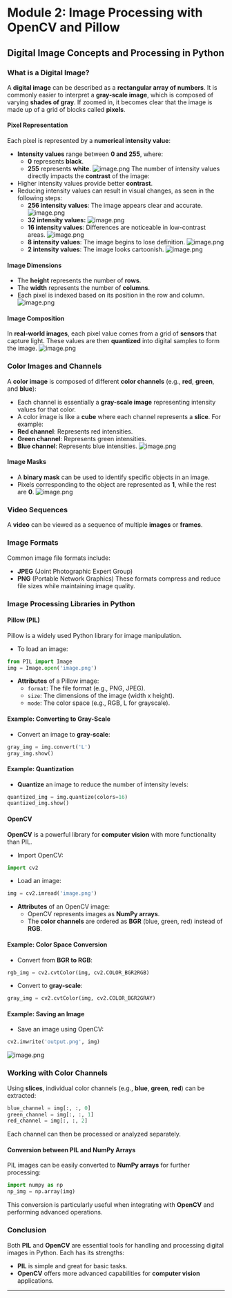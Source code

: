 

# Module 2: Image Processing with OpenCV and Pillow
## Digital Image Concepts and Processing in Python
### What is a Digital Image?
A **digital image** can be described as a **rectangular array of numbers**. It is commonly easier to interpret a **gray-scale image**, which is composed of varying **shades of gray**. If zoomed in, it becomes clear that the image is made up of a grid of blocks called **pixels**.
#### Pixel Representation
Each pixel is represented by a **numerical intensity value**:
- **Intensity values** range between **0 and 255**, where:
	- **0** represents **black**.
	- **255** represents **white**.
![image.png](https://prod-files-secure.s3.us-west-2.amazonaws.com/03e82b26-cccb-4906-bb56-adabcbdc0655/fa1bb4aa-313a-44c2-a7b3-7fa4a8432b08/image.png?X-Amz-Algorithm=AWS4-HMAC-SHA256&X-Amz-Content-Sha256=UNSIGNED-PAYLOAD&X-Amz-Credential=ASIAZI2LB466TR7UCLDF%2F20250203%2Fus-west-2%2Fs3%2Faws4_request&X-Amz-Date=20250203T221333Z&X-Amz-Expires=3600&X-Amz-Security-Token=IQoJb3JpZ2luX2VjEAYaCXVzLXdlc3QtMiJIMEYCIQDU9QODHudD7P6V1iu86UVMraFAjOtbffl2ccd2Ij0%2BUwIhALuvlRt%2BPUh4t7RFOo9R8%2FP29rvzkeiiF0kXKQdChQmUKv8DCB8QABoMNjM3NDIzMTgzODA1IgzoqFTfxRLyeueh%2Ffkq3APLqPBBCKc44g5%2BrrA34Fd2Nup6yL8AbmfBBWcK8vuxTrkC46b9IQVp0qkZEBFuOOKVtTGf6Ov5ama%2BIyyDkPFsAr3jn78UPEPM9Q24Td1L6zf7eRjcMshjL3UwtcVkfY1z1gciYgtTn5n9QIZbojGSXkc9JR0%2BPyonjV3TYsGMERlX4nMhwNU5wug%2BAZPRHco1YYfbO6zMeCi%2BOTNslHQyjWKWcwEDcs0PuuCvG3Jzl3JuE9fhLASOujL%2BIBNEqg9yKZCFMju1KQdZntYIVwkc3WMiifLOnX6lcoLxxpHe%2FGGH2Fyt0S08ym9VRrrG%2BiwPi851uQYz2mDm3li%2BzKMYZ5Bd7dNHkcNBtpS5QqSydhz6q39b9zzvyZXqHR%2FEg1%2Fnr%2B0LZj%2FL%2FkGZbSMPlwRK4V5d6RR2a15cvkIJ%2FJThc4kZSrijwNhesv%2BgAM0JC4QubuWG6rM2wh0%2BNBgdk5A1gZnq0c33c7wo3YM%2BFD7HXVbEbVLRVzdxZiQBHOZtelKjStpXIyL4BIHhiUdQ778EmU%2B3MkO4xF411c%2B%2Bq8O7End%2BPTfNcGA5ab5gQPU%2FIsVmhi%2BewqPaL8Iv7ea8ib%2Bny3qawR0Pb5yxgeNP64YdRynm6xiU1j2aJL%2BxJTCp94S9BjqkAZIy8YPVdqQ1fk8sfCnQk3EblK8PHnGmbIbT84IvxRGZG3DLUCmRiI8qJzB%2BTK1eHj3UtSdNT0mqlhxuxLxK6Q2YZfUaMLruoo0H5pDKwCqYALNhh9YLGjqN5ihZBLLy%2BbUd5g6iaiYc5n3potRYcfZsLoc45EC%2FlC6awRSikiAb1NhTgq0iYSsEmDDUSk0SKszdkuJeq2V9inmU%2F3iTnONcQbTW&X-Amz-Signature=5e567ef7a6506c0b999f0cb8f1873637ef526db0122a08efddffc4124d7e0f8d&X-Amz-SignedHeaders=host&x-id=GetObject)
The number of intensity values directly impacts the **contrast** of the image:
- Higher intensity values provide better **contrast**.
- Reducing intensity values can result in visual changes, as seen in the following steps:
	- **256 intensity values**: The image appears clear and accurate.
![image.png](https://prod-files-secure.s3.us-west-2.amazonaws.com/03e82b26-cccb-4906-bb56-adabcbdc0655/0de7dfb4-99dc-4b87-8932-5165b3c3b775/image.png?X-Amz-Algorithm=AWS4-HMAC-SHA256&X-Amz-Content-Sha256=UNSIGNED-PAYLOAD&X-Amz-Credential=ASIAZI2LB46677JKK4XV%2F20250203%2Fus-west-2%2Fs3%2Faws4_request&X-Amz-Date=20250203T221334Z&X-Amz-Expires=3600&X-Amz-Security-Token=IQoJb3JpZ2luX2VjEAYaCXVzLXdlc3QtMiJHMEUCIQDzSe5JlWkOFOds%2BvdTcjdvb1%2BM4oe6vLYjGD9V0AnRegIgRAzGRIfLbQcpn3Yw9FIZ%2FhR8P5EiW9uAlWOqlvtE5B0q%2FwMIHxAAGgw2Mzc0MjMxODM4MDUiDLXrp%2BIQ0bqoe63IBCrcA2NGyYRmfMhuJfA2uymZ8EQXN1oK58dIIdVuqHRIO6vGngujQJYPzd0kKb6Lo8R0PeWXu5h1WTPdUmQ7JkUzQGVF6Ia73o8NKKw0Bu61XQ2SPcsP%2BdhrzQRadOq50EUNKzkMu8powfsIQE0skrJxZCTxahHWWE89SiJVGcGUXBKda0TDQE9Uak2xsgcihSy7xGkbRMssVHfDVNVDOhAaa%2F5IbVOI1%2Bh9O1NYWGeMgDI%2F8uixXHYhLtCuHnWPyRl4gM6ETHfWDuM7vK2iYOoIKaoBrqBR6RklOGLxgV46HxQ2i2CgPpV98nRoQVJeaPWY7kCNZ5GgDVyFlOA8ASuFk3QZoMCY4kMzytvOP7Bn4QYaBSDCTBdhvEg6fOlUOXvSCEd7UMaQr2zMpwdgV2QMpHYD070zYBzZooHfAiXpxUQQMNhx8%2FKYQUM3%2FJ9Kx2Xs7eqRovkNNF7DJpXNGa4bIOsLfqU3je47YfLH%2B6ovSWG5SB3fEWHVCPETAY0kQWG6d5ABCyxplhPrXwsonWwZWV97SN%2FfWuAnBK7cQcmdWXKNP%2FQLrCbFsZalb9kERVUH62ExcGghds3PEq9af0LibGZztt4VpyiRX9OoDGRqWp5rXp44d6PtdmKG1Kg8MPH2hL0GOqUBy%2BcBAr12oy1k518SdMz5QPNLCoz%2BNyOBJAjNakuML6qd3yzRhOeiuv7jRdpI%2FNrRPGWM8C9MlNMvEYPLzNU3Wj0SlaJtjswdPoDi0TspFMqI6ppvA2y68rsaiuoHXYnpkIRnoQkWsLSNuIlQei%2BQLTJ44GThHjDLkBis5%2FAow8vqHwLH4b5r6A7XJWJB4rBeliKGBRDLPpwBBZhy9p5OWyRPXhLr&X-Amz-Signature=fd231e7a4fb8fb5c74b883da444b7d628dac8fb02b18bf88bdca1fd65255fdd2&X-Amz-SignedHeaders=host&x-id=GetObject)
	- **32 intensity values:**
![image.png](https://prod-files-secure.s3.us-west-2.amazonaws.com/03e82b26-cccb-4906-bb56-adabcbdc0655/7eb81f08-b190-4c5a-ba2b-2a498a15b2c4/image.png?X-Amz-Algorithm=AWS4-HMAC-SHA256&X-Amz-Content-Sha256=UNSIGNED-PAYLOAD&X-Amz-Credential=ASIAZI2LB46677JKK4XV%2F20250203%2Fus-west-2%2Fs3%2Faws4_request&X-Amz-Date=20250203T221334Z&X-Amz-Expires=3600&X-Amz-Security-Token=IQoJb3JpZ2luX2VjEAYaCXVzLXdlc3QtMiJHMEUCIQDzSe5JlWkOFOds%2BvdTcjdvb1%2BM4oe6vLYjGD9V0AnRegIgRAzGRIfLbQcpn3Yw9FIZ%2FhR8P5EiW9uAlWOqlvtE5B0q%2FwMIHxAAGgw2Mzc0MjMxODM4MDUiDLXrp%2BIQ0bqoe63IBCrcA2NGyYRmfMhuJfA2uymZ8EQXN1oK58dIIdVuqHRIO6vGngujQJYPzd0kKb6Lo8R0PeWXu5h1WTPdUmQ7JkUzQGVF6Ia73o8NKKw0Bu61XQ2SPcsP%2BdhrzQRadOq50EUNKzkMu8powfsIQE0skrJxZCTxahHWWE89SiJVGcGUXBKda0TDQE9Uak2xsgcihSy7xGkbRMssVHfDVNVDOhAaa%2F5IbVOI1%2Bh9O1NYWGeMgDI%2F8uixXHYhLtCuHnWPyRl4gM6ETHfWDuM7vK2iYOoIKaoBrqBR6RklOGLxgV46HxQ2i2CgPpV98nRoQVJeaPWY7kCNZ5GgDVyFlOA8ASuFk3QZoMCY4kMzytvOP7Bn4QYaBSDCTBdhvEg6fOlUOXvSCEd7UMaQr2zMpwdgV2QMpHYD070zYBzZooHfAiXpxUQQMNhx8%2FKYQUM3%2FJ9Kx2Xs7eqRovkNNF7DJpXNGa4bIOsLfqU3je47YfLH%2B6ovSWG5SB3fEWHVCPETAY0kQWG6d5ABCyxplhPrXwsonWwZWV97SN%2FfWuAnBK7cQcmdWXKNP%2FQLrCbFsZalb9kERVUH62ExcGghds3PEq9af0LibGZztt4VpyiRX9OoDGRqWp5rXp44d6PtdmKG1Kg8MPH2hL0GOqUBy%2BcBAr12oy1k518SdMz5QPNLCoz%2BNyOBJAjNakuML6qd3yzRhOeiuv7jRdpI%2FNrRPGWM8C9MlNMvEYPLzNU3Wj0SlaJtjswdPoDi0TspFMqI6ppvA2y68rsaiuoHXYnpkIRnoQkWsLSNuIlQei%2BQLTJ44GThHjDLkBis5%2FAow8vqHwLH4b5r6A7XJWJB4rBeliKGBRDLPpwBBZhy9p5OWyRPXhLr&X-Amz-Signature=8a2f680d265e59a3d7c2618cea8f132a7e552f0f5116036dea76fd0da8d583af&X-Amz-SignedHeaders=host&x-id=GetObject)
	- **16 intensity values**: Differences are noticeable in low-contrast areas.
![image.png](https://prod-files-secure.s3.us-west-2.amazonaws.com/03e82b26-cccb-4906-bb56-adabcbdc0655/6bf56d44-9a14-4b7b-98c2-1f00b8630f0c/image.png?X-Amz-Algorithm=AWS4-HMAC-SHA256&X-Amz-Content-Sha256=UNSIGNED-PAYLOAD&X-Amz-Credential=ASIAZI2LB46677JKK4XV%2F20250203%2Fus-west-2%2Fs3%2Faws4_request&X-Amz-Date=20250203T221334Z&X-Amz-Expires=3600&X-Amz-Security-Token=IQoJb3JpZ2luX2VjEAYaCXVzLXdlc3QtMiJHMEUCIQDzSe5JlWkOFOds%2BvdTcjdvb1%2BM4oe6vLYjGD9V0AnRegIgRAzGRIfLbQcpn3Yw9FIZ%2FhR8P5EiW9uAlWOqlvtE5B0q%2FwMIHxAAGgw2Mzc0MjMxODM4MDUiDLXrp%2BIQ0bqoe63IBCrcA2NGyYRmfMhuJfA2uymZ8EQXN1oK58dIIdVuqHRIO6vGngujQJYPzd0kKb6Lo8R0PeWXu5h1WTPdUmQ7JkUzQGVF6Ia73o8NKKw0Bu61XQ2SPcsP%2BdhrzQRadOq50EUNKzkMu8powfsIQE0skrJxZCTxahHWWE89SiJVGcGUXBKda0TDQE9Uak2xsgcihSy7xGkbRMssVHfDVNVDOhAaa%2F5IbVOI1%2Bh9O1NYWGeMgDI%2F8uixXHYhLtCuHnWPyRl4gM6ETHfWDuM7vK2iYOoIKaoBrqBR6RklOGLxgV46HxQ2i2CgPpV98nRoQVJeaPWY7kCNZ5GgDVyFlOA8ASuFk3QZoMCY4kMzytvOP7Bn4QYaBSDCTBdhvEg6fOlUOXvSCEd7UMaQr2zMpwdgV2QMpHYD070zYBzZooHfAiXpxUQQMNhx8%2FKYQUM3%2FJ9Kx2Xs7eqRovkNNF7DJpXNGa4bIOsLfqU3je47YfLH%2B6ovSWG5SB3fEWHVCPETAY0kQWG6d5ABCyxplhPrXwsonWwZWV97SN%2FfWuAnBK7cQcmdWXKNP%2FQLrCbFsZalb9kERVUH62ExcGghds3PEq9af0LibGZztt4VpyiRX9OoDGRqWp5rXp44d6PtdmKG1Kg8MPH2hL0GOqUBy%2BcBAr12oy1k518SdMz5QPNLCoz%2BNyOBJAjNakuML6qd3yzRhOeiuv7jRdpI%2FNrRPGWM8C9MlNMvEYPLzNU3Wj0SlaJtjswdPoDi0TspFMqI6ppvA2y68rsaiuoHXYnpkIRnoQkWsLSNuIlQei%2BQLTJ44GThHjDLkBis5%2FAow8vqHwLH4b5r6A7XJWJB4rBeliKGBRDLPpwBBZhy9p5OWyRPXhLr&X-Amz-Signature=588ce6b147750f69ce559a32951cccb87192b7e51f91ef4b6cf7a119250ee8da&X-Amz-SignedHeaders=host&x-id=GetObject)
	- **8 intensity values**: The image begins to lose definition.
![image.png](https://prod-files-secure.s3.us-west-2.amazonaws.com/03e82b26-cccb-4906-bb56-adabcbdc0655/cca05878-ca1a-43e0-8bec-1d146756f9ae/image.png?X-Amz-Algorithm=AWS4-HMAC-SHA256&X-Amz-Content-Sha256=UNSIGNED-PAYLOAD&X-Amz-Credential=ASIAZI2LB46677JKK4XV%2F20250203%2Fus-west-2%2Fs3%2Faws4_request&X-Amz-Date=20250203T221334Z&X-Amz-Expires=3600&X-Amz-Security-Token=IQoJb3JpZ2luX2VjEAYaCXVzLXdlc3QtMiJHMEUCIQDzSe5JlWkOFOds%2BvdTcjdvb1%2BM4oe6vLYjGD9V0AnRegIgRAzGRIfLbQcpn3Yw9FIZ%2FhR8P5EiW9uAlWOqlvtE5B0q%2FwMIHxAAGgw2Mzc0MjMxODM4MDUiDLXrp%2BIQ0bqoe63IBCrcA2NGyYRmfMhuJfA2uymZ8EQXN1oK58dIIdVuqHRIO6vGngujQJYPzd0kKb6Lo8R0PeWXu5h1WTPdUmQ7JkUzQGVF6Ia73o8NKKw0Bu61XQ2SPcsP%2BdhrzQRadOq50EUNKzkMu8powfsIQE0skrJxZCTxahHWWE89SiJVGcGUXBKda0TDQE9Uak2xsgcihSy7xGkbRMssVHfDVNVDOhAaa%2F5IbVOI1%2Bh9O1NYWGeMgDI%2F8uixXHYhLtCuHnWPyRl4gM6ETHfWDuM7vK2iYOoIKaoBrqBR6RklOGLxgV46HxQ2i2CgPpV98nRoQVJeaPWY7kCNZ5GgDVyFlOA8ASuFk3QZoMCY4kMzytvOP7Bn4QYaBSDCTBdhvEg6fOlUOXvSCEd7UMaQr2zMpwdgV2QMpHYD070zYBzZooHfAiXpxUQQMNhx8%2FKYQUM3%2FJ9Kx2Xs7eqRovkNNF7DJpXNGa4bIOsLfqU3je47YfLH%2B6ovSWG5SB3fEWHVCPETAY0kQWG6d5ABCyxplhPrXwsonWwZWV97SN%2FfWuAnBK7cQcmdWXKNP%2FQLrCbFsZalb9kERVUH62ExcGghds3PEq9af0LibGZztt4VpyiRX9OoDGRqWp5rXp44d6PtdmKG1Kg8MPH2hL0GOqUBy%2BcBAr12oy1k518SdMz5QPNLCoz%2BNyOBJAjNakuML6qd3yzRhOeiuv7jRdpI%2FNrRPGWM8C9MlNMvEYPLzNU3Wj0SlaJtjswdPoDi0TspFMqI6ppvA2y68rsaiuoHXYnpkIRnoQkWsLSNuIlQei%2BQLTJ44GThHjDLkBis5%2FAow8vqHwLH4b5r6A7XJWJB4rBeliKGBRDLPpwBBZhy9p5OWyRPXhLr&X-Amz-Signature=e59d72537246a7ffe1cd9c6983e103788213444f66c01d21c4794a4a59f0498b&X-Amz-SignedHeaders=host&x-id=GetObject)
	- **2 intensity values**: The image looks cartoonish.
![image.png](https://prod-files-secure.s3.us-west-2.amazonaws.com/03e82b26-cccb-4906-bb56-adabcbdc0655/12da64d7-6b97-44e0-bc2c-52b9c47ce212/image.png?X-Amz-Algorithm=AWS4-HMAC-SHA256&X-Amz-Content-Sha256=UNSIGNED-PAYLOAD&X-Amz-Credential=ASIAZI2LB46677JKK4XV%2F20250203%2Fus-west-2%2Fs3%2Faws4_request&X-Amz-Date=20250203T221334Z&X-Amz-Expires=3600&X-Amz-Security-Token=IQoJb3JpZ2luX2VjEAYaCXVzLXdlc3QtMiJHMEUCIQDzSe5JlWkOFOds%2BvdTcjdvb1%2BM4oe6vLYjGD9V0AnRegIgRAzGRIfLbQcpn3Yw9FIZ%2FhR8P5EiW9uAlWOqlvtE5B0q%2FwMIHxAAGgw2Mzc0MjMxODM4MDUiDLXrp%2BIQ0bqoe63IBCrcA2NGyYRmfMhuJfA2uymZ8EQXN1oK58dIIdVuqHRIO6vGngujQJYPzd0kKb6Lo8R0PeWXu5h1WTPdUmQ7JkUzQGVF6Ia73o8NKKw0Bu61XQ2SPcsP%2BdhrzQRadOq50EUNKzkMu8powfsIQE0skrJxZCTxahHWWE89SiJVGcGUXBKda0TDQE9Uak2xsgcihSy7xGkbRMssVHfDVNVDOhAaa%2F5IbVOI1%2Bh9O1NYWGeMgDI%2F8uixXHYhLtCuHnWPyRl4gM6ETHfWDuM7vK2iYOoIKaoBrqBR6RklOGLxgV46HxQ2i2CgPpV98nRoQVJeaPWY7kCNZ5GgDVyFlOA8ASuFk3QZoMCY4kMzytvOP7Bn4QYaBSDCTBdhvEg6fOlUOXvSCEd7UMaQr2zMpwdgV2QMpHYD070zYBzZooHfAiXpxUQQMNhx8%2FKYQUM3%2FJ9Kx2Xs7eqRovkNNF7DJpXNGa4bIOsLfqU3je47YfLH%2B6ovSWG5SB3fEWHVCPETAY0kQWG6d5ABCyxplhPrXwsonWwZWV97SN%2FfWuAnBK7cQcmdWXKNP%2FQLrCbFsZalb9kERVUH62ExcGghds3PEq9af0LibGZztt4VpyiRX9OoDGRqWp5rXp44d6PtdmKG1Kg8MPH2hL0GOqUBy%2BcBAr12oy1k518SdMz5QPNLCoz%2BNyOBJAjNakuML6qd3yzRhOeiuv7jRdpI%2FNrRPGWM8C9MlNMvEYPLzNU3Wj0SlaJtjswdPoDi0TspFMqI6ppvA2y68rsaiuoHXYnpkIRnoQkWsLSNuIlQei%2BQLTJ44GThHjDLkBis5%2FAow8vqHwLH4b5r6A7XJWJB4rBeliKGBRDLPpwBBZhy9p5OWyRPXhLr&X-Amz-Signature=4fa419f3dc254dbd9c7c5f4a8cc8c77ff5fa9646a855fad2196370565651aa05&X-Amz-SignedHeaders=host&x-id=GetObject)
#### Image Dimensions
- The **height** represents the number of **rows**.
- The **width** represents the number of **columns**.
- Each pixel is indexed based on its position in the row and column.
![image.png](https://prod-files-secure.s3.us-west-2.amazonaws.com/03e82b26-cccb-4906-bb56-adabcbdc0655/ff056335-e79e-4491-b508-30cd45b6c194/image.png?X-Amz-Algorithm=AWS4-HMAC-SHA256&X-Amz-Content-Sha256=UNSIGNED-PAYLOAD&X-Amz-Credential=ASIAZI2LB466TR7UCLDF%2F20250203%2Fus-west-2%2Fs3%2Faws4_request&X-Amz-Date=20250203T221333Z&X-Amz-Expires=3600&X-Amz-Security-Token=IQoJb3JpZ2luX2VjEAYaCXVzLXdlc3QtMiJIMEYCIQDU9QODHudD7P6V1iu86UVMraFAjOtbffl2ccd2Ij0%2BUwIhALuvlRt%2BPUh4t7RFOo9R8%2FP29rvzkeiiF0kXKQdChQmUKv8DCB8QABoMNjM3NDIzMTgzODA1IgzoqFTfxRLyeueh%2Ffkq3APLqPBBCKc44g5%2BrrA34Fd2Nup6yL8AbmfBBWcK8vuxTrkC46b9IQVp0qkZEBFuOOKVtTGf6Ov5ama%2BIyyDkPFsAr3jn78UPEPM9Q24Td1L6zf7eRjcMshjL3UwtcVkfY1z1gciYgtTn5n9QIZbojGSXkc9JR0%2BPyonjV3TYsGMERlX4nMhwNU5wug%2BAZPRHco1YYfbO6zMeCi%2BOTNslHQyjWKWcwEDcs0PuuCvG3Jzl3JuE9fhLASOujL%2BIBNEqg9yKZCFMju1KQdZntYIVwkc3WMiifLOnX6lcoLxxpHe%2FGGH2Fyt0S08ym9VRrrG%2BiwPi851uQYz2mDm3li%2BzKMYZ5Bd7dNHkcNBtpS5QqSydhz6q39b9zzvyZXqHR%2FEg1%2Fnr%2B0LZj%2FL%2FkGZbSMPlwRK4V5d6RR2a15cvkIJ%2FJThc4kZSrijwNhesv%2BgAM0JC4QubuWG6rM2wh0%2BNBgdk5A1gZnq0c33c7wo3YM%2BFD7HXVbEbVLRVzdxZiQBHOZtelKjStpXIyL4BIHhiUdQ778EmU%2B3MkO4xF411c%2B%2Bq8O7End%2BPTfNcGA5ab5gQPU%2FIsVmhi%2BewqPaL8Iv7ea8ib%2Bny3qawR0Pb5yxgeNP64YdRynm6xiU1j2aJL%2BxJTCp94S9BjqkAZIy8YPVdqQ1fk8sfCnQk3EblK8PHnGmbIbT84IvxRGZG3DLUCmRiI8qJzB%2BTK1eHj3UtSdNT0mqlhxuxLxK6Q2YZfUaMLruoo0H5pDKwCqYALNhh9YLGjqN5ihZBLLy%2BbUd5g6iaiYc5n3potRYcfZsLoc45EC%2FlC6awRSikiAb1NhTgq0iYSsEmDDUSk0SKszdkuJeq2V9inmU%2F3iTnONcQbTW&X-Amz-Signature=a908536ff03ec4f029d528227aaaa4d15b4f75508b0a7cddbcd4fc9cf5b53546&X-Amz-SignedHeaders=host&x-id=GetObject)
#### Image Composition
In **real-world images**, each pixel value comes from a grid of **sensors** that capture light. These values are then **quantized** into digital samples to form the image.
![image.png](https://prod-files-secure.s3.us-west-2.amazonaws.com/03e82b26-cccb-4906-bb56-adabcbdc0655/0c721ea0-409b-4d32-b630-a00d6f170d18/image.png?X-Amz-Algorithm=AWS4-HMAC-SHA256&X-Amz-Content-Sha256=UNSIGNED-PAYLOAD&X-Amz-Credential=ASIAZI2LB466TR7UCLDF%2F20250203%2Fus-west-2%2Fs3%2Faws4_request&X-Amz-Date=20250203T221333Z&X-Amz-Expires=3600&X-Amz-Security-Token=IQoJb3JpZ2luX2VjEAYaCXVzLXdlc3QtMiJIMEYCIQDU9QODHudD7P6V1iu86UVMraFAjOtbffl2ccd2Ij0%2BUwIhALuvlRt%2BPUh4t7RFOo9R8%2FP29rvzkeiiF0kXKQdChQmUKv8DCB8QABoMNjM3NDIzMTgzODA1IgzoqFTfxRLyeueh%2Ffkq3APLqPBBCKc44g5%2BrrA34Fd2Nup6yL8AbmfBBWcK8vuxTrkC46b9IQVp0qkZEBFuOOKVtTGf6Ov5ama%2BIyyDkPFsAr3jn78UPEPM9Q24Td1L6zf7eRjcMshjL3UwtcVkfY1z1gciYgtTn5n9QIZbojGSXkc9JR0%2BPyonjV3TYsGMERlX4nMhwNU5wug%2BAZPRHco1YYfbO6zMeCi%2BOTNslHQyjWKWcwEDcs0PuuCvG3Jzl3JuE9fhLASOujL%2BIBNEqg9yKZCFMju1KQdZntYIVwkc3WMiifLOnX6lcoLxxpHe%2FGGH2Fyt0S08ym9VRrrG%2BiwPi851uQYz2mDm3li%2BzKMYZ5Bd7dNHkcNBtpS5QqSydhz6q39b9zzvyZXqHR%2FEg1%2Fnr%2B0LZj%2FL%2FkGZbSMPlwRK4V5d6RR2a15cvkIJ%2FJThc4kZSrijwNhesv%2BgAM0JC4QubuWG6rM2wh0%2BNBgdk5A1gZnq0c33c7wo3YM%2BFD7HXVbEbVLRVzdxZiQBHOZtelKjStpXIyL4BIHhiUdQ778EmU%2B3MkO4xF411c%2B%2Bq8O7End%2BPTfNcGA5ab5gQPU%2FIsVmhi%2BewqPaL8Iv7ea8ib%2Bny3qawR0Pb5yxgeNP64YdRynm6xiU1j2aJL%2BxJTCp94S9BjqkAZIy8YPVdqQ1fk8sfCnQk3EblK8PHnGmbIbT84IvxRGZG3DLUCmRiI8qJzB%2BTK1eHj3UtSdNT0mqlhxuxLxK6Q2YZfUaMLruoo0H5pDKwCqYALNhh9YLGjqN5ihZBLLy%2BbUd5g6iaiYc5n3potRYcfZsLoc45EC%2FlC6awRSikiAb1NhTgq0iYSsEmDDUSk0SKszdkuJeq2V9inmU%2F3iTnONcQbTW&X-Amz-Signature=8349d6d07405089fc7febd015cc99d32ae271b36793cf42302172a6367644a77&X-Amz-SignedHeaders=host&x-id=GetObject)
### Color Images and Channels
A **color image** is composed of different **color channels** (e.g., **red**, **green**, and **blue**):
- Each channel is essentially a **gray-scale image** representing intensity values for that color.
- A color image is like a **cube** where each channel represents a **slice**.
For example:
- **Red channel**: Represents red intensities.
- **Green channel**: Represents green intensities.
- **Blue channel**: Represents blue intensities.
![image.png](https://prod-files-secure.s3.us-west-2.amazonaws.com/03e82b26-cccb-4906-bb56-adabcbdc0655/c0cc17c9-842f-413f-82e8-f3f44278cf74/image.png?X-Amz-Algorithm=AWS4-HMAC-SHA256&X-Amz-Content-Sha256=UNSIGNED-PAYLOAD&X-Amz-Credential=ASIAZI2LB466TR7UCLDF%2F20250203%2Fus-west-2%2Fs3%2Faws4_request&X-Amz-Date=20250203T221333Z&X-Amz-Expires=3600&X-Amz-Security-Token=IQoJb3JpZ2luX2VjEAYaCXVzLXdlc3QtMiJIMEYCIQDU9QODHudD7P6V1iu86UVMraFAjOtbffl2ccd2Ij0%2BUwIhALuvlRt%2BPUh4t7RFOo9R8%2FP29rvzkeiiF0kXKQdChQmUKv8DCB8QABoMNjM3NDIzMTgzODA1IgzoqFTfxRLyeueh%2Ffkq3APLqPBBCKc44g5%2BrrA34Fd2Nup6yL8AbmfBBWcK8vuxTrkC46b9IQVp0qkZEBFuOOKVtTGf6Ov5ama%2BIyyDkPFsAr3jn78UPEPM9Q24Td1L6zf7eRjcMshjL3UwtcVkfY1z1gciYgtTn5n9QIZbojGSXkc9JR0%2BPyonjV3TYsGMERlX4nMhwNU5wug%2BAZPRHco1YYfbO6zMeCi%2BOTNslHQyjWKWcwEDcs0PuuCvG3Jzl3JuE9fhLASOujL%2BIBNEqg9yKZCFMju1KQdZntYIVwkc3WMiifLOnX6lcoLxxpHe%2FGGH2Fyt0S08ym9VRrrG%2BiwPi851uQYz2mDm3li%2BzKMYZ5Bd7dNHkcNBtpS5QqSydhz6q39b9zzvyZXqHR%2FEg1%2Fnr%2B0LZj%2FL%2FkGZbSMPlwRK4V5d6RR2a15cvkIJ%2FJThc4kZSrijwNhesv%2BgAM0JC4QubuWG6rM2wh0%2BNBgdk5A1gZnq0c33c7wo3YM%2BFD7HXVbEbVLRVzdxZiQBHOZtelKjStpXIyL4BIHhiUdQ778EmU%2B3MkO4xF411c%2B%2Bq8O7End%2BPTfNcGA5ab5gQPU%2FIsVmhi%2BewqPaL8Iv7ea8ib%2Bny3qawR0Pb5yxgeNP64YdRynm6xiU1j2aJL%2BxJTCp94S9BjqkAZIy8YPVdqQ1fk8sfCnQk3EblK8PHnGmbIbT84IvxRGZG3DLUCmRiI8qJzB%2BTK1eHj3UtSdNT0mqlhxuxLxK6Q2YZfUaMLruoo0H5pDKwCqYALNhh9YLGjqN5ihZBLLy%2BbUd5g6iaiYc5n3potRYcfZsLoc45EC%2FlC6awRSikiAb1NhTgq0iYSsEmDDUSk0SKszdkuJeq2V9inmU%2F3iTnONcQbTW&X-Amz-Signature=f13c5f15d76c7a98214042d97eabb0197c32e320787ac1ad7ed47655f7e70a16&X-Amz-SignedHeaders=host&x-id=GetObject)
#### Image Masks
- A **binary mask** can be used to identify specific objects in an image.
- Pixels corresponding to the object are represented as **1**, while the rest are **0**.
![image.png](https://prod-files-secure.s3.us-west-2.amazonaws.com/03e82b26-cccb-4906-bb56-adabcbdc0655/667eab4d-d19d-4618-81d0-663b6beb002c/image.png?X-Amz-Algorithm=AWS4-HMAC-SHA256&X-Amz-Content-Sha256=UNSIGNED-PAYLOAD&X-Amz-Credential=ASIAZI2LB466TR7UCLDF%2F20250203%2Fus-west-2%2Fs3%2Faws4_request&X-Amz-Date=20250203T221333Z&X-Amz-Expires=3600&X-Amz-Security-Token=IQoJb3JpZ2luX2VjEAYaCXVzLXdlc3QtMiJIMEYCIQDU9QODHudD7P6V1iu86UVMraFAjOtbffl2ccd2Ij0%2BUwIhALuvlRt%2BPUh4t7RFOo9R8%2FP29rvzkeiiF0kXKQdChQmUKv8DCB8QABoMNjM3NDIzMTgzODA1IgzoqFTfxRLyeueh%2Ffkq3APLqPBBCKc44g5%2BrrA34Fd2Nup6yL8AbmfBBWcK8vuxTrkC46b9IQVp0qkZEBFuOOKVtTGf6Ov5ama%2BIyyDkPFsAr3jn78UPEPM9Q24Td1L6zf7eRjcMshjL3UwtcVkfY1z1gciYgtTn5n9QIZbojGSXkc9JR0%2BPyonjV3TYsGMERlX4nMhwNU5wug%2BAZPRHco1YYfbO6zMeCi%2BOTNslHQyjWKWcwEDcs0PuuCvG3Jzl3JuE9fhLASOujL%2BIBNEqg9yKZCFMju1KQdZntYIVwkc3WMiifLOnX6lcoLxxpHe%2FGGH2Fyt0S08ym9VRrrG%2BiwPi851uQYz2mDm3li%2BzKMYZ5Bd7dNHkcNBtpS5QqSydhz6q39b9zzvyZXqHR%2FEg1%2Fnr%2B0LZj%2FL%2FkGZbSMPlwRK4V5d6RR2a15cvkIJ%2FJThc4kZSrijwNhesv%2BgAM0JC4QubuWG6rM2wh0%2BNBgdk5A1gZnq0c33c7wo3YM%2BFD7HXVbEbVLRVzdxZiQBHOZtelKjStpXIyL4BIHhiUdQ778EmU%2B3MkO4xF411c%2B%2Bq8O7End%2BPTfNcGA5ab5gQPU%2FIsVmhi%2BewqPaL8Iv7ea8ib%2Bny3qawR0Pb5yxgeNP64YdRynm6xiU1j2aJL%2BxJTCp94S9BjqkAZIy8YPVdqQ1fk8sfCnQk3EblK8PHnGmbIbT84IvxRGZG3DLUCmRiI8qJzB%2BTK1eHj3UtSdNT0mqlhxuxLxK6Q2YZfUaMLruoo0H5pDKwCqYALNhh9YLGjqN5ihZBLLy%2BbUd5g6iaiYc5n3potRYcfZsLoc45EC%2FlC6awRSikiAb1NhTgq0iYSsEmDDUSk0SKszdkuJeq2V9inmU%2F3iTnONcQbTW&X-Amz-Signature=37e423b4ee6423bdb3fb9eb720c113da31ce122c3dbfb8e3f29de4d68c68e4d0&X-Amz-SignedHeaders=host&x-id=GetObject)
### Video Sequences
A **video** can be viewed as a sequence of multiple **images** or **frames**.
### Image Formats
Common image file formats include:
- **JPEG** (Joint Photographic Expert Group)
- **PNG** (Portable Network Graphics)
These formats compress and reduce file sizes while maintaining image quality.
### Image Processing Libraries in Python
#### Pillow (PIL)
Pillow is a widely used Python library for image manipulation.
- To load an image:
```python
from PIL import Image
img = Image.open('image.png')
```
- **Attributes** of a Pillow image:
	- `format`: The file format (e.g., PNG, JPEG).
	- `size`: The dimensions of the image (width x height).
	- `mode`: The color space (e.g., RGB, L for grayscale).
#### Example: Converting to Gray-Scale
- Convert an image to **gray-scale**:
```python
gray_img = img.convert('L')
gray_img.show()
```
#### Example: Quantization
- **Quantize** an image to reduce the number of intensity levels:
```python
quantized_img = img.quantize(colors=16)
quantized_img.show()
```
#### OpenCV
**OpenCV** is a powerful library for **computer vision** with more functionality than PIL.
- Import OpenCV:
```python
import cv2
```
- Load an image:
```python
img = cv2.imread('image.png')
```
- **Attributes** of an OpenCV image:
	- OpenCV represents images as **NumPy arrays**.
	- The **color channels** are ordered as **BGR** (blue, green, red) instead of **RGB**.
#### Example: Color Space Conversion
- Convert from **BGR to RGB**:
```python
rgb_img = cv2.cvtColor(img, cv2.COLOR_BGR2RGB)
```
- Convert to **gray-scale**:
```python
gray_img = cv2.cvtColor(img, cv2.COLOR_BGR2GRAY)
```
#### Example: Saving an Image
- Save an image using OpenCV:
```python
cv2.imwrite('output.png', img)
```
![image.png](https://prod-files-secure.s3.us-west-2.amazonaws.com/03e82b26-cccb-4906-bb56-adabcbdc0655/25fcc977-54ea-484c-997e-9b6bd016f347/image.png?X-Amz-Algorithm=AWS4-HMAC-SHA256&X-Amz-Content-Sha256=UNSIGNED-PAYLOAD&X-Amz-Credential=ASIAZI2LB466TR7UCLDF%2F20250203%2Fus-west-2%2Fs3%2Faws4_request&X-Amz-Date=20250203T221333Z&X-Amz-Expires=3600&X-Amz-Security-Token=IQoJb3JpZ2luX2VjEAYaCXVzLXdlc3QtMiJIMEYCIQDU9QODHudD7P6V1iu86UVMraFAjOtbffl2ccd2Ij0%2BUwIhALuvlRt%2BPUh4t7RFOo9R8%2FP29rvzkeiiF0kXKQdChQmUKv8DCB8QABoMNjM3NDIzMTgzODA1IgzoqFTfxRLyeueh%2Ffkq3APLqPBBCKc44g5%2BrrA34Fd2Nup6yL8AbmfBBWcK8vuxTrkC46b9IQVp0qkZEBFuOOKVtTGf6Ov5ama%2BIyyDkPFsAr3jn78UPEPM9Q24Td1L6zf7eRjcMshjL3UwtcVkfY1z1gciYgtTn5n9QIZbojGSXkc9JR0%2BPyonjV3TYsGMERlX4nMhwNU5wug%2BAZPRHco1YYfbO6zMeCi%2BOTNslHQyjWKWcwEDcs0PuuCvG3Jzl3JuE9fhLASOujL%2BIBNEqg9yKZCFMju1KQdZntYIVwkc3WMiifLOnX6lcoLxxpHe%2FGGH2Fyt0S08ym9VRrrG%2BiwPi851uQYz2mDm3li%2BzKMYZ5Bd7dNHkcNBtpS5QqSydhz6q39b9zzvyZXqHR%2FEg1%2Fnr%2B0LZj%2FL%2FkGZbSMPlwRK4V5d6RR2a15cvkIJ%2FJThc4kZSrijwNhesv%2BgAM0JC4QubuWG6rM2wh0%2BNBgdk5A1gZnq0c33c7wo3YM%2BFD7HXVbEbVLRVzdxZiQBHOZtelKjStpXIyL4BIHhiUdQ778EmU%2B3MkO4xF411c%2B%2Bq8O7End%2BPTfNcGA5ab5gQPU%2FIsVmhi%2BewqPaL8Iv7ea8ib%2Bny3qawR0Pb5yxgeNP64YdRynm6xiU1j2aJL%2BxJTCp94S9BjqkAZIy8YPVdqQ1fk8sfCnQk3EblK8PHnGmbIbT84IvxRGZG3DLUCmRiI8qJzB%2BTK1eHj3UtSdNT0mqlhxuxLxK6Q2YZfUaMLruoo0H5pDKwCqYALNhh9YLGjqN5ihZBLLy%2BbUd5g6iaiYc5n3potRYcfZsLoc45EC%2FlC6awRSikiAb1NhTgq0iYSsEmDDUSk0SKszdkuJeq2V9inmU%2F3iTnONcQbTW&X-Amz-Signature=63c5ac08e3d923d387801b46f5c66b6ac1fc4c1b27fd58302d594fffd4d543ac&X-Amz-SignedHeaders=host&x-id=GetObject)
### Working with Color Channels
Using **slices**, individual color channels (e.g., **blue**, **green**, **red**) can be extracted:
```python
blue_channel = img[:, :, 0]
green_channel = img[:, :, 1]
red_channel = img[:, :, 2]
```
Each channel can then be processed or analyzed separately.
#### Conversion between PIL and NumPy Arrays
PIL images can be easily converted to **NumPy arrays** for further processing:
```python
import numpy as np
np_img = np.array(img)
```
This conversion is particularly useful when integrating with **OpenCV** and performing advanced operations.
### Conclusion
Both **PIL** and **OpenCV** are essential tools for handling and processing digital images in Python. Each has its strengths:
- **PIL** is simple and great for basic tasks.
- **OpenCV** offers more advanced capabilities for **computer vision** applications.
___


